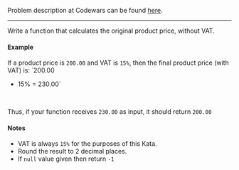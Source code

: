 Problem description at Codewars can be found
[here](https://www.codewars.com/kata/5890d8bc9f0f422cf200006b/train/python).

-------------

Write a function that calculates the original product price, without VAT.

#### Example
If a product price is `200.00` and VAT is `15%`, then the final product price (with VAT) is: `200.00
+ 15% = 230.00`
<br>

Thus, if your function receives `230.00` as input, it should return `200.00`

#### Notes
* VAT is always `15%` for the purposes of this Kata.
* Round the result to 2 decimal places.
* If `null` value given then return `-1`
